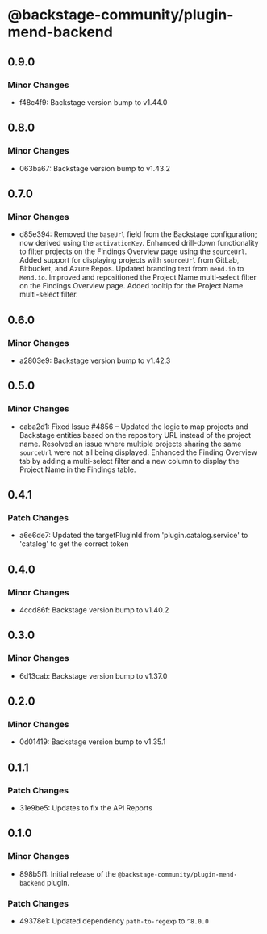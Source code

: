 # @backstage-community/plugin-mend-backend

## 0.9.0

### Minor Changes

- f48c4f9: Backstage version bump to v1.44.0

## 0.8.0

### Minor Changes

- 063ba67: Backstage version bump to v1.43.2

## 0.7.0

### Minor Changes

- d85e394: Removed the `baseUrl` field from the Backstage configuration; now derived using the `activationKey`.
  Enhanced drill-down functionality to filter projects on the Findings Overview page using the `sourceUrl`.
  Added support for displaying projects with `sourceUrl` from GitLab, Bitbucket, and Azure Repos.
  Updated branding text from `mend.io` to `Mend.io`.
  Improved and repositioned the Project Name multi-select filter on the Findings Overview page.
  Added tooltip for the Project Name multi-select filter.

## 0.6.0

### Minor Changes

- a2803e9: Backstage version bump to v1.42.3

## 0.5.0

### Minor Changes

- caba2d1: Fixed Issue #4856 – Updated the logic to map projects and Backstage entities based on the repository URL instead of the project name.
  Resolved an issue where multiple projects sharing the same `sourceUrl` were not all being displayed.
  Enhanced the Finding Overview tab by adding a multi-select filter and a new column to display the Project Name in the Findings table.

## 0.4.1

### Patch Changes

- a6e6de7: Updated the targetPluginId from 'plugin.catalog.service' to 'catalog' to get the correct token

## 0.4.0

### Minor Changes

- 4ccd86f: Backstage version bump to v1.40.2

## 0.3.0

### Minor Changes

- 6d13cab: Backstage version bump to v1.37.0

## 0.2.0

### Minor Changes

- 0d01419: Backstage version bump to v1.35.1

## 0.1.1

### Patch Changes

- 31e9be5: Updates to fix the API Reports

## 0.1.0

### Minor Changes

- 898b5f1: Initial release of the `@backstage-community/plugin-mend-backend` plugin.

### Patch Changes

- 49378e1: Updated dependency `path-to-regexp` to `^8.0.0`
